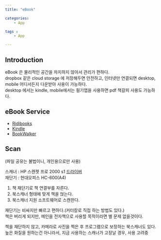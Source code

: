 ```yaml
---
title: "eBook"

categories:
    - App

tags :
    - App

---
```


## Introduction
eBook 은 물리적인 공간을 차지하지 않아서 관리가 편하다.  
dropbox 같은 cloud storage 에 저장해두면 안전하고, 인터넷만 연결되면 desktop, mobile 어디서든지 다운받아 사용이 가능하다.  
desktop 에서는 kindle, mobile에서는 필기앱을 사용하면 pdf 책갈피 사용도 가능하다.  

## eBook Service
- [Ridibooks](https://ridibooks.com/)
- [Kindle](https://www.amazon.com/)
- [BookWalker](https://bookwalker.jp/)

## Scan
(파일 공유는 불법이니, 개인용으로만 사용)  

스캐너 : HP 스캔젯 프로 2000 s1 [드라이버](https://support.hp.com/kr-ko/drivers/selfservice/hp-scanjet-pro-2000-s1-sheet-feed-scanner/10430933)    
재단기 : 현대오피스 HC-600(A4)    

1. 책 재단기로 책 연결부를 자른다.
1. 북스캐너 형태에 맞게 책을 얹는다.
1. 북스캐너 지원 소프트웨어로 스캔한다.
  
재단기는 비싸지만 빠르고 편하다.(커터칼로 직접 하는 방법도 있다.)  
책은 버리게 되지만, 메인을 전자책으로 사용할 목적이라면 별 문제 없을것이다.  
  
책을 재단하지 않고, 카메라로 사진을 찍은 후 프로그램으로 보정하는 북스캐너도 있다. 높은 화질을 원하는건 아니라서, 지금 사용하는 스캐너가 고장날 경우, 사용 고려중  

